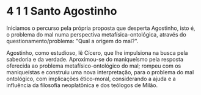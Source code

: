 # 4 1 1 Santo Agostinho

Iniciamos o percurso pela própria proposta que desperta Agostinho, isto é, o problema do mal numa perspectiva metafísica-ontológica, através do questionamento/problema: "Qual a origem do mal?".

Agostinho, como estudioso, lê Cícero, que lhe impulsiona na busca pela sabedoria e da verdade. Aproximou-se do maniqueísmo pela resposta oferecida ao problema metafísico-ontológico do mal; rompeu com os maniqueístas e construiu uma nova interpretação, para o problema do mal ontológico, com implicações ético-moral, considerando a ajuda e a influência da filosofia neoplatônica e dos teólogos de Milão.
